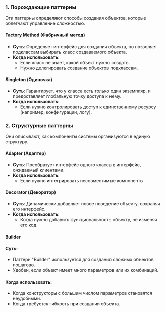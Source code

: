 
### **1. Порождающие паттерны**

Эти паттерны определяют способы создания объектов, которые облегчают управление сложностью.

#### **Factory Method (Фабричный метод)**

- **Суть**: Определяет интерфейс для создания объекта, но позволяет подклассам выбирать класс создаваемого объекта.
- **Когда использовать**:
    - Если класс не знает, какой объект нужно создать.
    - Нужно делегировать создание объектов подклассам.

#### **Singleton (Одиночка)**

- **Суть**: Гарантирует, что у класса есть только один экземпляр, и предоставляет глобальную точку доступа к нему.
- **Когда использовать**:
    - Если нужно контролировать доступ к единственному ресурсу (например, конфигурации, логу).

### **2. Структурные паттерны**

Они описывают, как компоненты системы организуются в единую структуру.

#### **Adapter (Адаптер)**

- **Суть**: Преобразует интерфейс одного класса в интерфейс, ожидаемый клиентами.
- **Когда использовать**:
    - Если нужно интегрировать несовместимые компоненты.


#### **Decorator (Декоратор)**

- **Суть**: Динамически добавляет новое поведение объекту, сохраняя его интерфейс.
- **Когда использовать**:
    - Когда нужно добавить функциональность объекту, не изменяя его код.


#### **Builder**

#### **Суть:**

- Паттерн "Builder" используется для создания сложных объектов пошагово.
- Удобен, если объект имеет много параметров или их комбинаций.

#### **Когда использовать:**
- Когда конструкторы с большим числом параметров становятся неудобными.
- Когда требуется гибкость при создании объекта.
